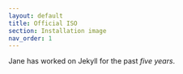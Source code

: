```yaml
---
layout: default
title: Official ISO
section: Installation image
nav_order: 1
---
```


Jane has worked on Jekyll for the past *five years*.
